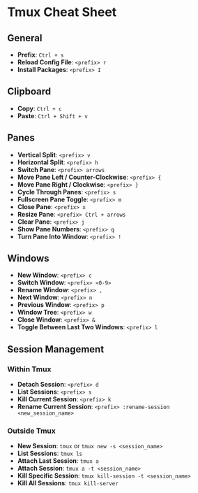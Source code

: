 # Tmux Cheat Sheet

## General

- **Prefix**: `Ctrl + s`
- **Reload Config File**: `<prefix> r`
- **Install Packages**: `<prefix> I`

## Clipboard

- **Copy**: `Ctrl + c`
- **Paste**: `Ctrl + Shift + v`

## Panes

- **Vertical Split**: `<prefix> v`
- **Horizontal Split**: `<prefix> h`
- **Switch Pane**: `<prefix> arrows`
- **Move Pane Left / Counter-Clockwise**: `<prefix> {`
- **Move Pane Right / Clockwise**: `<prefix> }`
- **Cycle Through Panes**: `<prefix> s`
- **Fullscreen Pane Toggle**: `<prefix> m`
- **Close Pane**: `<prefix> x`
- **Resize Pane**: `<prefix> Ctrl + arrows`
- **Clear Pane**: `<prefix> j`
- **Show Pane Numbers**: `<prefix> q`
- **Turn Pane Into Window**: `<prefix> !`

## Windows

- **New Window**: `<prefix> c`
- **Switch Window**: `<prefix> <0-9>`
- **Rename Window**: `<prefix> ,`
- **Next Window**: `<prefix> n`
- **Previous Window**: `<prefix> p`
- **Window Tree**: `<prefix> w`
- **Close Window**: `<prefix> &`
- **Toggle Between Last Two Windows**: `<prefix> l`

## Session Management

### Within Tmux

- **Detach Session**: `<prefix> d`
- **List Sessions**: `<prefix> s`
- **Kill Current Session**: `<prefix> k`
- **Rename Current Session**: `<prefix> :rename-session <new_session_name>`

### Outside Tmux

- **New Session**: `tmux` or `tmux new -s <session_name>`
- **List Sessions**: `tmux ls`
- **Attach Last Session**: `tmux a`
- **Attach Session**: `tmux a -t <session_name>`
- **Kill Specific Session**: `tmux kill-session -t <session_name>`
- **Kill All Sessions**: `tmux kill-server`

